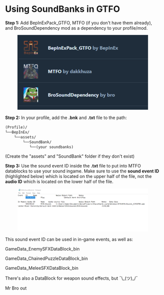 # Using SoundBanks in GTFO

**Step 1:** Add BepInExPack\_GTFO, MTFO (if you don't have them already), and BroSoundDependency mod as a dependency to your profile/mod.

<figure><img src="../../.gitbook/assets/Capture13.PNG" alt=""><figcaption></figcaption></figure>

**Step 2:** In your profile, add the **.bnk** and **.txt** file to the path:

```
(Profile)/
└──BepInEx/
    └──assets/
        └──SoundBank/
           └──(your soundbanks)
```

(Create the "assets" and "SoundBank" folder if they don't exist)

**Step 3:** Use the sound event ID inside the **.txt** file to put into MTFO datablocks to use your sound ingame. Make sure to use the **sound event ID** (highlighted below) which is located on the upper half of the file, not the **audio ID** which is located on the lower half of the file.

<figure><img src="../../.gitbook/assets/Capture14.PNG" alt=""><figcaption></figcaption></figure>

This sound event ID can be used in in-game events, as well as:

GameData\_EnemySFXDataBlock\_bin

GameData\_ChainedPuzzleDataBlock\_bin

GameData\_MeleeSFXDataBlock\_bin

There's also a DataBlock for weapon sound effects, but ¯\\\_(ツ)\_/¯





Mr Bro out
